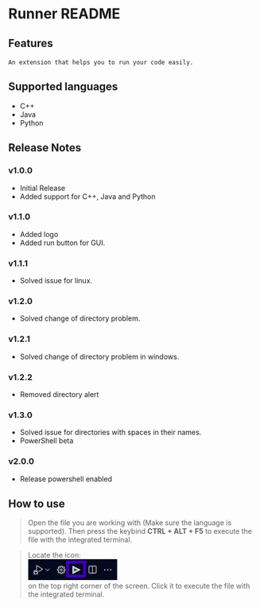 # Runner README

## Features

    An extension that helps you to run your code easily.

## Supported languages
  - C++
  - Java
  - Python

## Release Notes
### v1.0.0
  - Initial Release
  - Added support for C++, Java and Python
### v1.1.0
  - Added logo
  - Added run button for GUI.
### v1.1.1
  - Solved issue for linux.
### v1.2.0
  - Solved change of directory problem.
### v1.2.1
  - Solved change of directory problem in windows.
### v1.2.2
  - Removed directory alert
### v1.3.0
  - Solved issue for directories with spaces in their names.
  - PowerShell beta
### v2.0.0
  - Release powershell enabled

## How to use

> Open the file you are working with (Make sure the language is supported). Then press the keybind **CTRL + ALT + F5** to execute the file with the integrated terminal.

> Locate the icon: <br>![button](images/example.jpg)<br>
on the top right corner of the screen. Click it to execute the file with the integrated terminal.
